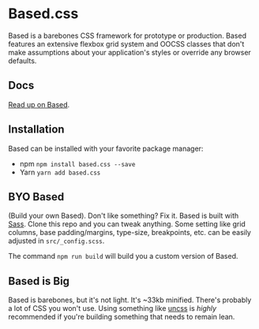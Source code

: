 # Based.css

Based is a barebones CSS framework for prototype or production. Based features an extensive flexbox grid system and OOCSS classes that don't make assumptions about your application's styles or override any browser defaults.

## Docs
[Read up on Based](https://bitmap.github.io/based.css).

## Installation

Based can be installed with your favorite package manager:

- npm `npm install based.css --save`
- Yarn `yarn add based.css`

## BYO Based

(Build your own Based). Don't like something? Fix it. Based is built with [Sass](http://sass-lang.com). Clone this repo and you can tweak anything. Some setting like grid columns, base padding/margins, type-size, breakpoints, etc. can be easily adjusted in `src/_config.scss`.

The command `npm run build` will build you a custom version of Based.

## Based is Big
Based is barebones, but it's not light. It's ~33kb minified. There's probably a lot of CSS you won't use. Using something like [uncss](https://github.com/giakki/uncss) is *highly* recommended if you're building something that needs to remain lean.
